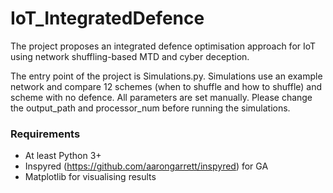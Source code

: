 # IoT_IntegratedDefence

The project proposes an integrated defence optimisation approach for IoT using network shuffling-based MTD and cyber deception.

The entry point of the project is Simulations.py. Simulations use an example network and compare 12 schemes (when to shuffle and how to shuffle) and scheme with no defence. All parameters are set manually. Please change the output_path and processor_num before running the simulations.

### Requirements
* At least Python 3+
* Inspyred (https://github.com/aarongarrett/inspyred) for GA
* Matplotlib for visualising results
